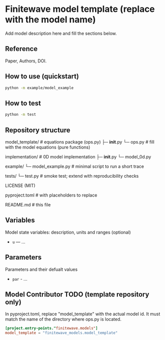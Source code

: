 # Finitewave model template (replace with the model name)

Add model description here and fill the sections below.

## Reference
Paper, Authors, DOI.

## How to use (quickstart)
```bash
python -m example/model_example
```

## How to test
```bash
python -m test
```

## Repository structure
model_template/           # equations package (ops.py)
  ├─ __init__.py
  └─ ops.py               # fill with the model equations (pure functions)


implementation/           # 0D model implementation
  ├─ __init__.py
  └─ model_0d.py


example/
  └─ model_example.py     # minimal script to run a short trace


tests/
  └─ test.py              # smoke test; extend with reproducibility checks


LICENSE (MIT)


pyproject.toml            # with placeholders to replace


README.md                 # this file

## Variables
Model state variables: description, units and ranges (optional)
- `u` — ...

## Parameters
Parameters and their defualt values
- `par` - ...

## Model Contributor TODO (template repository only)

In pyproject.toml, replace "model_template" with the actual model id. 
It must match the name of the directory where ops.py is located.
```toml
[project.entry-points."finitewave.models"]
model_template = "finitewave_models.model_template"
```
